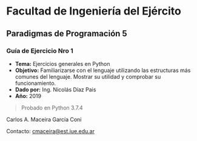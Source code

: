 # Facultad de Ingeniería del Ejército
## Paradigmas de Programación 5
### Guía de Ejercicio Nro 1
- **Tema:** Ejercicios generales en Python
- **Objetivo:** Familiarizarse con el lenguaje utilizando las estructuras más comunes del lenguaje. Mostrar su utilidad y comprobar su funcionamiento.
- **Dado por:** Ing. Nicolás Díaz Pais
- **Año:** 2019

> Probado en Python 3.7.4

Carlos A. Maceira García Coni

Contacto: [cmaceira@est.iue.edu.ar](mailto:cmaceira@est.iue.edu.ar)
